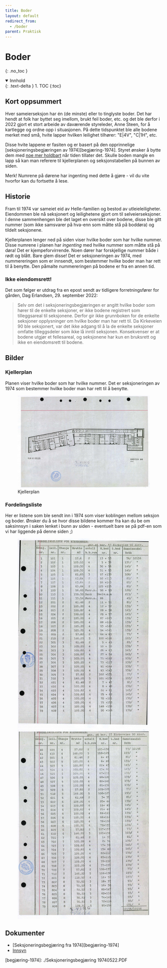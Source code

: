 ```yaml
---
title: Boder
layout: default
redirect_from:
  - /boder
parent: Praktisk
---
```


# Boder
{: .no_toc }

<details open markdown="block">

  <summary>Innhold</summary>
  {: .text-delta }
1. TOC
{:toc}
</details>

## Kort oppsummert 
Hver sameierseksjon har én (de minste) eller to tinglyste boder. Det har hendt at folk har byttet seg imellom, brukt feil boder, etc. og det ble derfor i 2022 gjort et stort arbeide av daværende styreleder, Anne Steen, for å kartlegge og ordne opp i situasjonen. På dette tidspunktet ble alle bodene merket med små, hvite lapper hvilken leilighet tilhører: "E\|4V", "C\|1H", etc.

Disse hvite lappene er fasiten og er basert på den opprinnelige [seksjoneringsbegjæringen av 1974][begjæring-1974]. Styret ønsker å bytte dem med [noe mer holdbart](https://www.foldal.no/sm%C3%A5-merkeskilt-i-plast) når tiden tillater det. Skulle boden mangle en lapp så kan man referere til kjellerplanen og seksjonstabellen på bunnen av siden.

Merk! Numrene på dørene har ingenting med dette å gjøre - vil du vite hvorfor kan du fortsette å lese.

## Historie

Fram til 1974 var sameiet eid av Helle-familien og bestod av utleieleiligheter. Eiendommen ble nå seksjonert og leilighetene gjort om til selveierseksjoner. I denne sammenhengen ble det laget en oversikt over bodene, disse ble gitt nummer (som ikke samsvarer på hva-enn som måtte stå på boddøra) og tildelt seksjonene.

Kjellerplanen lenger ned på siden viser hvilke boder som har hvilke nummer. Disse numrene i planen har _ingenting_ med hvilke nummer som måtte stå på døra! Det er kjempeforvirrende. Noen dører har forskjellige nummer både i rødt og blått. Bare glem disse! Det er seksjoneringen av 1974, med nummereringen som er innsendt, som bestemmer hvilke boder man har rett til å benytte. Den påmalte nummereringen på bodene er fra en annen tid.

### Ikke eiendomsrett!
Det som følger er utdrag fra en epost sendt av tidligere forretningsfører for gården, Dag Erlandsen, 29. september 2022:

> Selv om det i seksjoneringsbegjæringen er angitt hvilke boder som hører til de enkelte
seksjoner, er ikke bodene registrert som tilleggsareal til seksjonene. Derfor gir ikke
grunnboken for de enkelte seksjoner opplysninger om hvilke boder man har rett til. Da
Kirkeveien 90 ble seksjonert, var det ikke adgang til å la de enkelte seksjoner omfatte
tilleggsdeler som ikke lå inntil seksjonen. Konsekvenser er at bodene utgjør et
fellesareal, og seksjonene har kun en bruksrett og ikke en eiendomsrett til bodene.

## Bilder

### Kjellerplan
Planen viser hvilke boder som har hvilke nummer. Det er seksjoneringen av 1974 som bestemmer hvilke boder man har rett til å benytte.

<figure>
<a alt="kjellerplan" href="./plan-kjeller.jpg" >
    <img src="./plan-kjeller.jpg" alt="kjellerplan"/>
</a>
<figcaption>Kjellerplan</figcaption>
</figure>

### Fordelingsliste 
Her er listene som ble sendt inn i 1974 som viser koblingen mellom seksjon og boder. Ønsker du å se hvor disse bildene kommer fra kan du be om saksinnsyn i saken lenket i bunn av siden - eventuelt bare se på pdf-en som vi har liggende på denne siden ;)

<figure>
<a href="./fordelingsliste-1974-1.jpg">
    <img src="./fordelingsliste-1974-1.jpg" alt="Fordelingsliste boder 1"/>
</a>
<a href="./fordelingsliste-1974-2.jpg">
    <img src="./fordelingsliste-1974-2.jpg" alt="Fordelingsliste boder 2"/>
</a>
</figure>


## Dokumenter
- [Seksjoneringsbegjæring fra 1974][begjæring-1974]
- [Innsyn][sak-197403225]

[sak-197403225]: https://innsyn.pbe.oslo.kommune.no/saksinnsyn/casedet.asp?mode=&caseno=197403225
[begjæring-1974]: ./Seksjoneringsbegjæring 19740522.PDF
